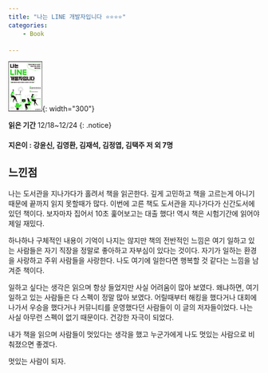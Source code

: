 ```yaml
---
title: "나는 LINE 개발자입니다 ⭐⭐⭐⭐"
categories:
    - Book

---
```


![](/assets/images/line.jpeg){: width="300"}

**읽은 기간** 12/18~12/24
{: .notice}

#### 지은이 : 강윤신, 김영환, 김재석, 김정엽, 김택주 저 외 7명


## 느낀점

  나는 도서관을 지나가다가 홀려서 책을 읽곤한다. 깊게 고민하고 책을 고르는게 아니기 때문에 끝까지 읽지 못할때가 많다. 이번에 고른 책도 도서관을 지나가다가 신간도서에 있던 책이다. 보자마자 집어서 10초 훑어보고는 대출 했다! 역시 책은 시험기간에 읽어야 제일 재밌다.

  하나하나 구체적인 내용이 기억이 나지는 않지만 책의 전반적인 느낌은 여기 일하고 있는 사람들은 자기 직장을 정말로 좋아하고 자부심이 있다는 것이다. 자기가 일하는 환경을 사랑하고 주위 사람들을 사랑한다. 나도 여기에 일한다면 행복할 것 같다는 느낌을 남겨준 책이다.

  일하고 싶다는 생각은 읽으며 항상 들었지만 사실 어려움이 많아 보였다. 왜냐하면, 여기 일하고 있는 사람들은 다 스펙이 정말 많아 보였다. 어릴때부터 해킹을 했다거나 대회에 나가서 우승을 했다거나 커뮤니티를 운영했다던 사람들이 이 글의 저자들이었다. 나는 사실 아무런 스펙이 없기 때문이다. 건강한 자극이 되었다.

  내가 책을 읽으며 사람들이 멋있다는 생각을 했고 누군가에게 나도 멋있는 사람으로 비춰졌으면 좋겠다.

 멋있는 사람이 되자.